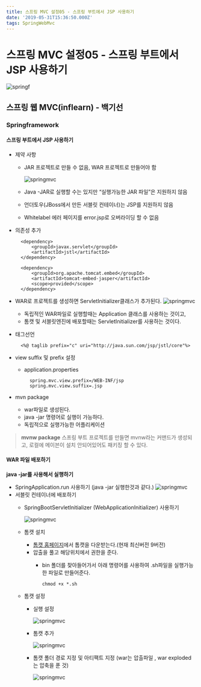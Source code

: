 ```yaml
---
title: 스프링 MVC 설정05 - 스프링 부트에서 JSP 사용하기
date: '2019-05-31T15:36:50.000Z'
tags: SpringWebMvc
---
```


# 스프링 MVC 설정05 - 스프링 부트에서 JSP 사용하기

![springf](../../.gitbook/assets/springframwork-logo.png)

## 스프링 웹 MVC\(inflearn\) - 백기선

### Springframework

#### 스프링 부트에서 JSP 사용하기

* 제약 사항
  * JAR 프로젝트로 만들 수 없음, WAR 프로젝트로 만들어야 함

      ![springmvc](../../.gitbook/assets/springwebmvc05-1.png)

  * Java -JAR로 실행할 수는 있지만 “실행가능한 JAR 파일”은 지원하지 않음
  * 언더토우\(JBoss에서 만든 서블릿 컨테이너\)는 JSP를 지원하지 않음
  * Whitelabel 에러 페이지를 error.jsp로 오버라이딩 할 수 없음
* 의존성 추가

  ```text
    <dependency>
        <groupId>javax.servlet</groupId>
        <artifactId>jstl</artifactId>
    </dependency>

    <dependency>
        <groupId>org.apache.tomcat.embed</groupId>
        <artifactId>tomcat-embed-jasper</artifactId>
        <scope>provided</scope>
    </dependency>
  ```

* WAR로 프로젝트를 생성하면 ServletInitializer클래스가 추가된다. ![springmvc](../../.gitbook/assets/springwebmvc05-2.png)
  * 독립적인 WAR파일로 실행할때는 Application 클래스를 사용하는 것이고,
  * 톰캣 및 서블릿엔진에 배포할때는 ServletInitializer를 사용하는 것이다.
* 태그선언

  ```text
    <%@ taglib prefix="c" uri="http://java.sun.com/jsp/jstl/core"%>
  ```

* view suffix 및 prefix 설정
  * application.properties

    ```text
      spring.mvc.view.prefix=/WEB-INF/jsp
      spring.mvc.view.suffix=.jsp
    ```
* mvn package
  * war파일로 생성된다.
  * java -jar 명령어로 실행이 가능하다.
  * 독립적으로 실행가능한 어플리케이션

> **mvnw package** 스프링 부트 프로젝트를 만들면 mvnw라는 커맨드가 생성되고, 로컬에 메이븐이 설치 안되어있어도 패키징 할 수 있다.

#### WAR 파일 배포하기

**java -jar를 사용해서 실행하기**

* SpringApplication.run 사용하기 \(java -jar 실행한것과 같다.\) ![springmvc](../../.gitbook/assets/springwebmvc05-3.png)
* 서블릿 컨테이너에 배포하기
  * SpringBootServletInitializer \(WebApplicationInitializer\) 사용하기

    ![springmvc](../../.gitbook/assets/springwebmvc05-4.png)

  * 톰캣 설치
    * [톰캣 홈페이지](https://tomcat.apache.org/download-90.cgi)에서 톰캣을 다운받는다.\(현재 최신버전 9버전\)
    * 압출을 풀고 해당위치에서 권한을 준다.
      * bin 폴더를 찾아들어가서 아래 명령어를 사용하여 .sh파일을 실행가능한 파일로 만들어준다.

        ```text
        chmod +x *.sh
        ```
  * 톰캣 설정
    * 실행 설정

      ![springmvc](../../.gitbook/assets/springwebmvc05-5.png)

    * 톰캣 추가

      ![springmvc](../../.gitbook/assets/springwebmvc05-6.png)

    * 톰캣 폴더 경로 지정 및 아티팩트 지정 \(war는 압출파일 , war exploded는 압축을 푼 것\)

      ![springmvc](../../.gitbook/assets/springwebmvc05-7.png)

